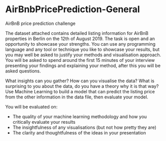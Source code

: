 # AirBnbPricePrediction-General

AirBnB price prediction challenge

The dataset attached contains detailed listing information for AirBnB properties in Berlin on the 12th of August 2019. The task is open and an opportunity to showcase your strengths. You can use any programming language and any tool or technique you like to showcase your results, but you may well be asked to justify your methods and visualisation approach. You will be asked to spend around the first 15 minutes of your interview presenting your findings and explaining your method, after this you will be asked questions. 

What insights can you gather? How can you visualise the data? What is surprising to you about the data, do you have a theory why it is that way? Use Machine Learning to build a model that can predict the listing price from the other information in the data file, then evaluate your model.

You will be evaluated on: 
-	The quality of your machine learning methodology and how you critically evaluate your results
-	The insightfulness of any visualisations (but not how pretty they are)
-	The clarity and thoughtfulness of the ideas in your presentation 



